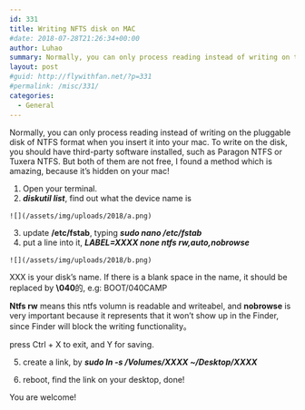 ```yaml
---
id: 331
title: Writing NFTS disk on MAC
#date: 2018-07-28T21:26:34+00:00
author: Luhao
summary: Normally, you can only process reading instead of writing on the pluggable disk of NTFS format when you insert it into your mac.
layout: post
#guid: http://flywithfan.net/?p=331
#permalink: /misc/331/
categories:
  - General
---
```

Normally, you can only process reading instead of writing on the pluggable disk of NTFS format when you insert it into your mac. To write on the disk, you should have third-party software installed, such as Paragon NTFS or Tuxera NTFS. But both of them are not free, I found a method which is amazing, because it&#8217;s hidden on your mac!

  1. Open your terminal.
  2. **_diskutil list_**, find out what the device name is
  
    ![](/assets/img/uploads/2018/a.png)
  3. update **/etc/fstab**, typing **_sudo nano /etc/fstab_**
  4. put a line into it, **_LABEL=XXXX none ntfs rw,auto,nobrowse_**
  
    ![](/assets/img/uploads/2018/b.png)

XXX is your disk&#8217;s name. If there is a blank space in the name, it should be replaced by **\040**的, e.g: BOOT/040CAMP

**Ntfs rw** means this ntfs volumn is readable and writeabel, and **nobrowse** is very important because it represents that it won&#8217;t show up in the Finder, since Finder will block the writing functionality。

press Ctrl + X to exit, and Y for saving.
  
5. create a link, by **_sudo ln -s /Volumes/XXXX ~/Desktop/XXXX_**
  
6. reboot, find the link on your desktop, done!

You are welcome!